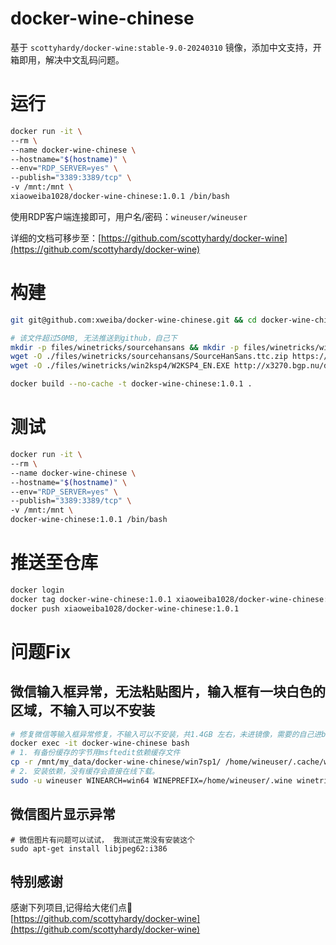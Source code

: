 # docker-wine-chinese
基于 `scottyhardy/docker-wine:stable-9.0-20240310` 镜像，添加中文支持，开箱即用，解决中文乱码问题。

# 运行

```bash
docker run -it \
--rm \
--name docker-wine-chinese \
--hostname="$(hostname)" \
--env="RDP_SERVER=yes" \
--publish="3389:3389/tcp" \
-v /mnt:/mnt \
xiaoweiba1028/docker-wine-chinese:1.0.1 /bin/bash
```

使用RDP客户端连接即可，用户名/密码：`wineuser/wineuser`

详细的文档可移步至：[https://github.com/scottyhardy/docker-wine](https://github.com/scottyhardy/docker-wine)

# 构建
```bash
git git@github.com:xweiba/docker-wine-chinese.git && cd docker-wine-chinese

# 该文件超过50MB, 无法推送到github，自己下
mkdir -p files/winetricks/sourcehansans && mkdir -p files/winetricks/win2ksp4
wget -O ./files/winetricks/sourcehansans/SourceHanSans.ttc.zip https://github.com/adobe-fonts/source-han-sans/releases/download/2.004R/SourceHanSans.ttc.zip
wget -O ./files/winetricks/win2ksp4/W2KSP4_EN.EXE http://x3270.bgp.nu/download/specials/W2KSP4_EN.EXE

docker build --no-cache -t docker-wine-chinese:1.0.1 .
```

# 测试
```bash
docker run -it \
--rm \
--name docker-wine-chinese \
--hostname="$(hostname)" \
--env="RDP_SERVER=yes" \
--publish="3389:3389/tcp" \
-v /mnt:/mnt \
docker-wine-chinese:1.0.1 /bin/bash
```

# 推送至仓库
```bash
docker login
docker tag docker-wine-chinese:1.0.1 xiaoweiba1028/docker-wine-chinese:1.0.1
docker push xiaoweiba1028/docker-wine-chinese:1.0.1
```

# 问题Fix

## 微信输入框异常，无法粘贴图片，输入框有一块白色的区域，不输入可以不安装
```bash
# 修复微信等输入框异常修复，不输入可以不安装，共1.4GB 左右，未进镜像，需要的自己进bash装
docker exec -it docker-wine-chinese bash
# 1. 有备份缓存的字节用msftedit依赖缓存文件
cp -r /mnt/my_data/docker-wine-chinese/win7sp1/ /home/wineuser/.cache/winetricks/
# 2. 安装依赖，没有缓存会直接在线下载。
sudo -u wineuser WINEARCH=win64 WINEPREFIX=/home/wineuser/.wine winetricks msftedit
```

## 微信图片显示异常
```
# 微信图片有问题可以试试， 我测试正常没有安装这个
sudo apt-get install libjpeg62:i386
```

## 特别感谢
感谢下列项目,记得给大佬们点🌟  
[https://github.com/scottyhardy/docker-wine](https://github.com/scottyhardy/docker-wine)
